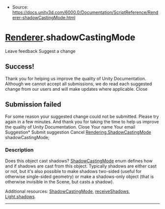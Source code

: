 * Source: https://docs.unity3d.com/6000.0/Documentation/ScriptReference/Renderer-shadowCastingMode.html

#  [Renderer](https://docs.unity3d.com/6000.0/Documentation/ScriptReference/Renderer.html).shadowCastingMode
Leave feedback
Suggest a change
## Success!
Thank you for helping us improve the quality of Unity Documentation. Although we cannot accept all submissions, we do read each suggested change from our users and will make updates where applicable.
Close
## Submission failed
For some reason your suggested change could not be submitted. Please <a>try again</a> in a few minutes. And thank you for taking the time to help us improve the quality of Unity Documentation.
Close
Your name Your email Suggestion* Submit suggestion
Cancel
[Rendering.ShadowCastingMode](https://docs.unity3d.com/6000.0/Documentation/ScriptReference/Rendering.ShadowCastingMode.html) shadowCastingMode; 
### Description
Does this object cast shadows?
[ShadowCastingMode](https://docs.unity3d.com/6000.0/Documentation/ScriptReference/Rendering.ShadowCastingMode.html) enum defines how and if shadows are cast from this object. Typically shadows are either cast or not, but it's also possible to make shadows two-sided (useful for otherwise single-sided geometry) or make a shadows-only object (that is otherwise invisible in the Scene, but casts a shadow).  
  
Additional resources: [ShadowCastingMode](https://docs.unity3d.com/6000.0/Documentation/ScriptReference/Rendering.ShadowCastingMode.html), [receiveShadows](https://docs.unity3d.com/6000.0/Documentation/ScriptReference/Renderer-receiveShadows.html), [Light.shadows](https://docs.unity3d.com/6000.0/Documentation/ScriptReference/Light-shadows.html).
* * *

